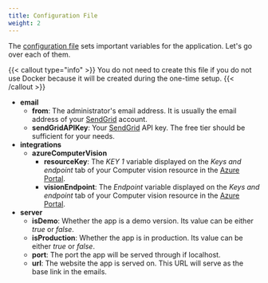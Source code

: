 ```yaml
---
title: Configuration File
weight: 2
---
```


The [configuration file](https://github.com/reaper47/recipya/blob/main/deploy/config.example.json)
sets important variables for the application. Let's go over each of them. 

{{< callout type="info" >}}
You do not need to create this file if you do not use Docker because it will be created during the one-time setup.
{{< /callout >}}

- **email**
  - **from**: The administrator's email address. It is usually the email address of your [SendGrid](https://sendgrid.com/) account.
  - **sendGridAPIKey**: Your [SendGrid](https://sendgrid.com/) API key. The free tier should be sufficient for your needs.
- **integrations**
  - **azureComputerVision**
    - **resourceKey**: The *KEY 1* variable displayed on the *Keys and endpoint* tab of your Computer vision resource in the [Azure Portal](https://portal.azure.com/#home).
    - **visionEndpoint**: The *Endpoint* variable displayed on the *Keys and endpoint* tab of your Computer vision resource in the [Azure Portal](https://portal.azure.com/#home).
- **server**
  - **isDemo**: Whether the app is a demo version. Its value can be either *true* or *false*.
  - **isProduction**: Whether the app is in production. Its value can be either *true* or *false*.
  - **port**: The port the app will be served through if localhost.
  - **url**: The website the app is served on. This URL will serve as the base link in the emails.

